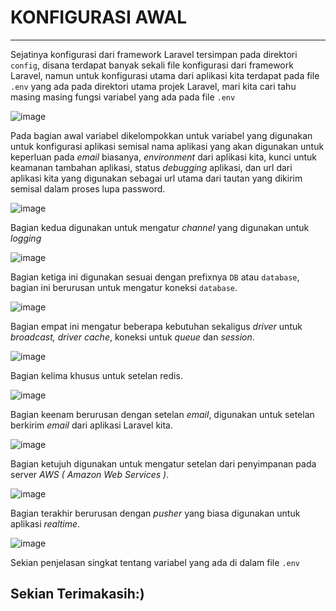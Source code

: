 # KONFIGURASI AWAL
------------
 Sejatinya konfigurasi dari framework Laravel tersimpan pada direktori `config`, disana terdapat banyak sekali file konfigurasi dari framework Laravel, namun untuk konfigurasi utama dari aplikasi kita terdapat pada file `.env` yang ada pada direktori utama projek Laravel, mari kita cari tahu masing masing fungsi variabel yang ada pada file `.env`
 
  ![image](https://user-images.githubusercontent.com/79132332/124286354-0c5ed780-db79-11eb-8eba-6a55d506c209.png)

Pada bagian awal variabel dikelompokkan untuk variabel yang digunakan untuk konfigurasi aplikasi semisal nama aplikasi yang akan digunakan untuk keperluan pada _email_ biasanya, _environment_ dari aplikasi kita, kunci untuk keamanan tambahan aplikasi, status _debugging_ aplikasi, dan url dari aplikasi kita yang digunakan sebagai url utama dari tautan yang dikirim semisal dalam proses lupa password.

 ![image](https://user-images.githubusercontent.com/79132332/124286775-7b3c3080-db79-11eb-9b5d-73eba95dc6c2.png)

Bagian kedua digunakan untuk mengatur _channel_ yang digunakan untuk _logging_ 

 ![image](https://user-images.githubusercontent.com/79132332/124286990-b9d1eb00-db79-11eb-9d7d-2b466b617152.png)

Bagian ketiga ini digunakan sesuai dengan prefixnya `DB` atau `database`, bagian ini berurusan untuk mengatur koneksi `database`.

 ![image](https://user-images.githubusercontent.com/79132332/124287251-fef61d00-db79-11eb-8bcf-3dfa0c70831e.png)

Bagian empat ini mengatur beberapa kebutuhan sekaligus _driver_ untuk _broadcast, driver cache_, koneksi untuk _queue_ dan _session_. 

 ![image](https://user-images.githubusercontent.com/79132332/124287357-1cc38200-db7a-11eb-941e-51cb29c60a4d.png)

Bagian kelima khusus untuk setelan redis.

 ![image](https://user-images.githubusercontent.com/79132332/124287523-51cfd480-db7a-11eb-94bd-02b1a9a66a33.png)

Bagian keenam berurusan dengan setelan _email_, digunakan untuk setelan berkirim _email_ dari aplikasi Laravel kita. 

 ![image](https://user-images.githubusercontent.com/79132332/124287651-76c44780-db7a-11eb-854c-ad1469bfe8cc.png)

Bagian ketujuh digunakan untuk mengatur setelan dari penyimpanan pada server _AWS ( Amazon Web Services )_.

 ![image](https://user-images.githubusercontent.com/79132332/124287737-922f5280-db7a-11eb-94c4-9650bec562a5.png)

Bagian terakhir berurusan dengan _pusher_ yang biasa digunakan untuk aplikasi _realtime_.

 ![image](https://user-images.githubusercontent.com/79132332/124287831-ae32f400-db7a-11eb-942e-31ba7c4cac36.png)

Sekian penjelasan singkat tentang variabel yang ada di dalam file `.env`

## Sekian Terimakasih:)
